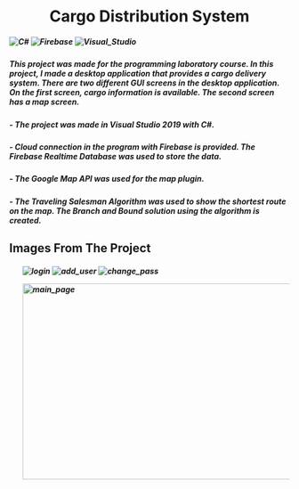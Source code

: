 <h1 align="center">Cargo Distribution System</h1>

<h5>
  <img alt="C#" src="https://img.shields.io/badge/c%23-%23239120.svg?style=for-the-badge&logo=c-sharp&logoColor=white"/>
  <img alt="Firebase" src="https://img.shields.io/badge/Firebase-039BE5?style=for-the-badge&logo=Firebase&logoColor=white"/>
  <img alt="Visual_Studio" src="https://img.shields.io/badge/Visual%20Studio-5C2D91.svg?style=for-the-badge&logo=visual-studio&logoColor=white"/>
</h5>
<h5>This project was made for the programming laboratory course. In this project, I made a desktop application that provides a cargo delivery system. There are two different GUI screens in the desktop application. On the first screen, cargo information is available. The second screen has a map screen.</h5>
<h5> - The project was made in Visual Studio 2019 with C#.</h5>
<h5> - Cloud connection in the program with Firebase is provided. The Firebase Realtime Database was used to store the data. </h5>
<h5> - The Google Map API was used for the map plugin.</h5>
<h5> - The Traveling Salesman Algorithm was used to show the shortest route on the map. The Branch and Bound solution
using the algorithm is created.</h5>

<h2>Images From The Project</h2>
<h5>
  <ul>
    <img alt="login" src ="https://user-images.githubusercontent.com/58916771/190137175-1a55235f-45ef-43ab-8c1c-552271161cb9.png"/>
    <img alt="add_user" src ="https://user-images.githubusercontent.com/58916771/190137054-f4151c2a-36d7-4bd2-8d35-e45591e59b56.png"/>
    <img alt="change_pass" src ="https://user-images.githubusercontent.com/58916771/190137128-d08aa097-d29f-44c8-875a-d2305d93325e.png"/>
  </ul>
  <ul><img alt="main_page" src ="https://user-images.githubusercontent.com/58916771/190135437-09395e9b-679c-4fdf-800e-a7e3e7461440.png"/ width="500" height="352"></ul>
</h5>

